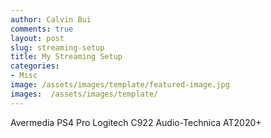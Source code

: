 ```yaml
---
author: Calvin Bui
comments: true
layout: post
slug: streaming-setup
title: My Streaming Setup
categories:
- Misc
image: /assets/images/template/featured-image.jpg
images:  /assets/images/template/
---
```


Avermedia
PS4 Pro
Logitech C922
Audio-Technica AT2020+ 